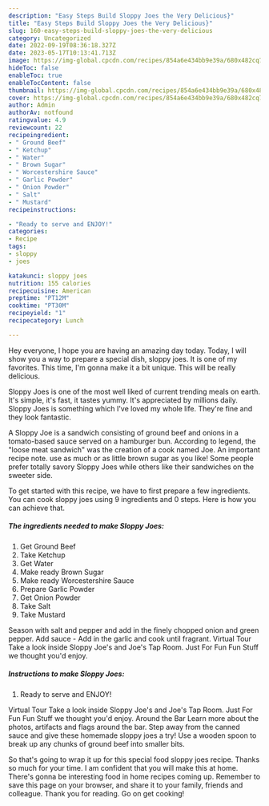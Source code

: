 ```yaml
---
description: "Easy Steps Build Sloppy Joes the Very Delicious}"
title: "Easy Steps Build Sloppy Joes the Very Delicious}"
slug: 160-easy-steps-build-sloppy-joes-the-very-delicious
category: Uncategorized
date: 2022-09-19T08:36:18.327Z
date: 2023-05-17T10:13:41.713Z
image: https://img-global.cpcdn.com/recipes/854a6e434bb9e39a/680x482cq70/sloppy-joes-recipe-main-photo.jpg
hideToc: false
enableToc: true
enableTocContent: false
thumbnail: https://img-global.cpcdn.com/recipes/854a6e434bb9e39a/680x482cq70/sloppy-joes-recipe-main-photo.jpg
cover: https://img-global.cpcdn.com/recipes/854a6e434bb9e39a/680x482cq70/sloppy-joes-recipe-main-photo.jpg
author: Admin
authorAv: notfound
ratingvalue: 4.9
reviewcount: 22
recipeingredient:
- " Ground Beef"
- " Ketchup"
- " Water"
- " Brown Sugar"
- " Worcestershire Sauce"
- " Garlic Powder"
- " Onion Powder"
- " Salt"
- " Mustard"
recipeinstructions:

- "Ready to serve and ENJOY!"
categories:
- Recipe
tags:
- sloppy
- joes

katakunci: sloppy joes 
nutrition: 155 calories
recipecuisine: American
preptime: "PT12M"
cooktime: "PT30M"
recipeyield: "1"
recipecategory: Lunch

---
```



Hey everyone, I hope you are having an amazing day today. Today, I will show you a way to prepare a special dish, sloppy joes. It is one of my favorites. This time, I'm gonna make it a bit unique. This will be really delicious.

Sloppy Joes is one of the most well liked of current trending meals on earth. It's simple, it's fast, it tastes yummy. It's appreciated by millions daily. Sloppy Joes is something which I've loved my whole life. They're fine and they look fantastic.

A Sloppy Joe is a sandwich consisting of ground beef and onions in a tomato-based sauce served on a hamburger bun. According to legend, the &#34;loose meat sandwich&#34; was the creation of a cook named Joe. An important recipe note. use as much or as little brown sugar as you like! Some people prefer totally savory Sloppy Joes while others like their sandwiches on the sweeter side.


To get started with this recipe, we have to first prepare a few ingredients. You can cook sloppy joes using 9 ingredients and 0 steps. Here is how you can achieve that.

<!--inarticleads1-->

##### The ingredients needed to make Sloppy Joes:

1. Get  Ground Beef
1. Take  Ketchup
1. Get  Water
1. Make ready  Brown Sugar
1. Make ready  Worcestershire Sauce
1. Prepare  Garlic Powder
1. Get  Onion Powder
1. Take  Salt
1. Take  Mustard


Season with salt and pepper and add in the finely chopped onion and green pepper. Add sauce - Add in the garlic and cook until fragrant. Virtual Tour Take a look inside Sloppy Joe&#39;s and Joe&#39;s Tap Room. Just For Fun Fun Stuff we thought you&#39;d enjoy. 

<!--inarticleads2-->

##### Instructions to make Sloppy Joes:


1. Ready to serve and ENJOY!

Virtual Tour Take a look inside Sloppy Joe&#39;s and Joe&#39;s Tap Room. Just For Fun Fun Stuff we thought you&#39;d enjoy. Around the Bar Learn more about the photos, artifacts and flags around the bar. Step away from the canned sauce and give these homemade sloppy joes a try! Use a wooden spoon to break up any chunks of ground beef into smaller bits. 

So that's going to wrap it up for this special food sloppy joes recipe. Thanks so much for your time. I am confident that you will make this at home. There's gonna be interesting food in home recipes coming up. Remember to save this page on your browser, and share it to your family, friends and colleague. Thank you for reading. Go on get cooking!
